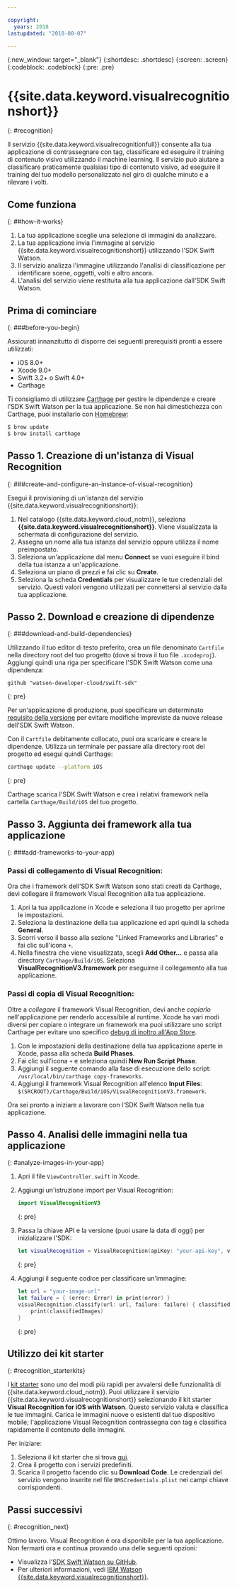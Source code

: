 ```yaml
---

copyright:
  years: 2018
lastupdated: "2018-08-07"

---
```

{:new_window: target="_blank"}
{:shortdesc: .shortdesc}
{:screen: .screen}
{:codeblock: .codeblock}
{:pre: .pre}

# {{site.data.keyword.visualrecognitionshort}}
{: #recognition}

Il servizio {{site.data.keyword.visualrecognitionfull}} consente alla tua applicazione di contrassegnare con tag, classificare ed eseguire il training di contenuto visivo utilizzando il machine learning. Il servizio può aiutare a classificare praticamente qualsiasi tipo di contenuto visivo, ad eseguire il training del tuo modello personalizzato nel giro di qualche minuto e a rilevare i volti.

## Come funziona
{: ##how-it-works}

1. La tua applicazione sceglie una selezione di immagini da analizzare.
2. La tua applicazione invia l'immagine al servizio {{site.data.keyword.visualrecognitionshort}} utilizzando l'SDK Swift Watson.
3. Il servizio analizza l'immagine utilizzando l'analisi di classificazione per identificare scene, oggetti, volti e altro ancora.
4. L'analisi del servizio viene restituita alla tua applicazione dall'SDK Swift Watson.

## Prima di cominciare
{: ###before-you-begin}

Assicurati innanzitutto di disporre dei seguenti prerequisiti pronti a essere utilizzati:
<ul>
  <li>iOS 8.0+</li>
  <li>Xcode 9.0+</li>
  <li>Swift 3.2+ o Swift 4.0+</li>
  <li>Carthage</li>
</ul>

Ti consigliamo di utilizzare [Carthage](https://github.com/Carthage/Carthage) per gestire le dipendenze e creare l'SDK Swift Watson per la tua applicazione. Se non hai dimestichezza con Carthage, puoi installarlo con [Homebrew](http://brew.sh/):

```bash
$ brew update
$ brew install carthage
```

## Passo 1. Creazione di un'istanza di Visual Recognition
{: ###create-and-configure-an-instance-of-visual-recognition}

Esegui il provisioning di un'istanza del servizio {{site.data.keyword.visualrecognitionshort}}:

1. Nel catalogo {{site.data.keyword.cloud_notm}}, seleziona **{{site.data.keyword.visualrecognitionshort}}**. Viene visualizzata la schermata di configurazione del servizio.
2. Assegna un nome alla tua istanza del servizio oppure utilizza il nome preimpostato.
3. Seleziona un'applicazione dal menu **Connect** se vuoi eseguire il bind della tua istanza a un'applicazione.
4. Seleziona un piano di prezzi e fai clic su **Create**.
5. Seleziona la scheda **Credentials** per visualizzare le tue credenziali del servizio. Questi valori vengono utilizzati per connettersi al servizio dalla tua applicazione.

## Passo 2. Download e creazione di dipendenze
{: ###download-and-build-dependencies}

Utilizzando il tuo editor di testo preferito, crea un file denominato `Cartfile` nella directory root del tuo progetto (dove si trova il tuo file `.xcodeproj`). Aggiungi quindi una riga per specificare l'SDK Swift Watson come una dipendenza:
```
github "watson-developer-cloud/swift-sdk"
```
{: pre}

Per un'applicazione di produzione, puoi specificare un determinato [requisito della versione](https://github.com/Carthage/Carthage/blob/master/Documentation/Artifacts.md#version-requirement) per evitare modifiche impreviste da nuove release dell'SDK Swift Watson.

Con il `Cartfile` debitamente collocato, puoi ora scaricare e creare le dipendenze. Utilizza un terminale per passare alla directory root del progetto ed esegui quindi Carthage:

```bash
carthage update --platform iOS
```
{: pre}

Carthage scarica l'SDK Swift Watson e crea i relativi framework nella cartella `Carthage/Build/iOS` del tuo progetto.

## Passo 3. Aggiunta dei framework alla tua applicazione
{: ###add-frameworks-to-your-app}

### Passi di collegamento di Visual Recognition:

Ora che i framework dell'SDK Swift Watson sono stati creati da Carthage, devi collegare il framework Visual Recognition alla tua applicazione.

1. Apri la tua applicazione in Xcode e seleziona il tuo progetto per aprirne le impostazioni.
2. Seleziona la destinazione della tua applicazione ed apri quindi la scheda **General**.
3. Scorri verso il basso alla sezione "Linked Frameworks and Libraries" e fai clic sull'icona `+`.
4. Nella finestra che viene visualizzata, scegli **Add Other...** e passa alla directory `Carthage/Build/iOS`. Seleziona **VisualRecognitionV3.framework** per eseguirne il collegamento alla tua applicazione.

### Passi di copia di Visual Recognition:

Oltre a _collegare_ il framework Visual Recognition, devi anche _copiarlo_ nell'applicazione per renderlo accessibile al runtime. Xcode ha vari modi diversi per copiare o integrare un framework ma puoi utilizzare uno script Carthage per evitare uno specifico [debug di inoltro all'App Store](http://www.openradar.me/radar?id=6409498411401216).

1. Con le impostazioni della destinazione della tua applicazione aperte in Xcode, passa alla scheda **Build Phases**.
2. Fai clic sull'icona `+` e seleziona quindi **New Run Script Phase**.
3. Aggiungi il seguente comando alla fase di esecuzione dello script: `/usr/local/bin/carthage copy-frameworks`.
4. Aggiungi il framework Visual Recognition all'elenco **Input Files**: `$(SRCROOT)/Carthage/Build/iOS/VisualRecognitionV3.framework`.

Ora sei pronto a iniziare a lavorare con l'SDK Swift Watson nella tua applicazione.

## Passo 4. Analisi delle immagini nella tua applicazione
{: #analyze-images-in-your-app}

1. Apri il file `ViewController.swift` in Xcode.

1. Aggiungi un'istruzione import per Visual Recognition:
    ```swift
    import VisualRecognitionV3
    ```
    {: pre}

1. Passa la chiave API e la versione (puoi usare la data di oggi) per inizializzare l'SDK:
    ```swift
    let visualRecognition = VisualRecognition(apiKey: "your-api-key", version: "yyyy-mm-dd")
    ```
    {: pre}

1. Aggiungi il seguente codice per classificare un'immagine:
    ```swift
    let url = "your-image-url"
    let failure = { (error: Error) in print(error) }
    visualRecognition.classify(url: url, failure: failure) { classifiedImages in
        print(classifiedImages)
    }
    ```
    {: pre}

## Utilizzo dei kit starter
{: #recognition_starterkits}

I [kit starter](https://console.bluemix.net/developer/appledevelopment/starter-kits) sono uno dei modi più rapidi per avvalersi delle funzionalità di {{site.data.keyword.cloud_notm}}. Puoi utilizzare il servizio {{site.data.keyword.visualrecognitionshort}} selezionando il kit starter **Visual Recognition for iOS with Watson**. Questo servizio valuta e classifica le tue immagini. Carica le immagini nuove o esistenti dal tuo dispositivo mobile; l'applicazione Visual Recognition contrassegna con tag e classifica rapidamente il contenuto delle immagini.

Per iniziare:
1. Seleziona il kit starter che si trova [qui](https://console.bluemix.net/developer/appledevelopment/starter-kits/visual-recognition-for-ios-with-watson).
2. Crea il progetto con i servizi predefiniti.
3. Scarica il progetto facendo clic su **Download Code**. Le credenziali del servizio vengono inserite nel file `BMSCredentials.plist` nei campi chiave corrispondenti.

## Passi successivi
{: #recognition_next}

Ottimo lavoro. Visual Recognition è ora disponibile per la tua applicazione. Non fermarti ora e continua provando una delle seguenti opzioni:
* Visualizza l'[SDK Swift Watson su GitHub](https://github.com/watson-developer-cloud/swift-sdk).
* Per ulteriori informazioni, vedi [IBM Watson {{site.data.keyword.visualrecognitionshort}}](https://www.ibm.com/watson/services/visual-recognition/).

